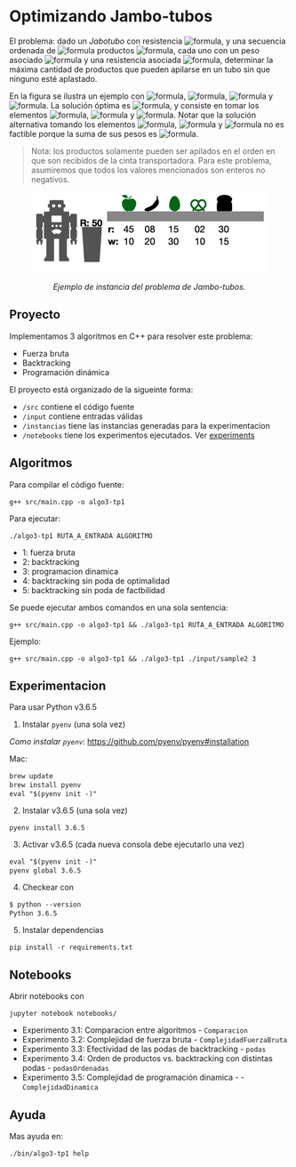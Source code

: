 # Optimizando Jambo-tubos

El problema: dado un _Jabotubo_ con resistencia ![formula](https://render.githubusercontent.com/render/math?math=R), y una secuencia ordenada de ![formula](https://render.githubusercontent.com/render/math?math=n)
productos ![formula](https://render.githubusercontent.com/render/math?math=S), cada uno con un peso asociado ![formula](https://render.githubusercontent.com/render/math?math=w_i) y una resistencia asociada ![formula](https://render.githubusercontent.com/render/math?math=r_i),
determinar la máxima cantidad de productos que pueden apilarse en un tubo sin que ninguno
esté aplastado.

En la figura se ilustra un ejemplo con ![formula](https://render.githubusercontent.com/render/math?math=R=50), ![formula](https://render.githubusercontent.com/render/math?math=n=5),
![formula](https://render.githubusercontent.com/render/math?math=w=[10,20,30,10,15]) y ![formula](https://render.githubusercontent.com/render/math?math=r=[45,8,15,2,30]). La solución óptima es ![formula](https://render.githubusercontent.com/render/math?math=3), y consiste
en tomar los elementos ![formula](https://render.githubusercontent.com/render/math?math=1), ![formula](https://render.githubusercontent.com/render/math?math=3) y ![formula](https://render.githubusercontent.com/render/math?math=4). Notar que la solución alternativa tomando los
elementos ![formula](https://render.githubusercontent.com/render/math?math=1), ![formula](https://render.githubusercontent.com/render/math?math=3) y ![formula](https://render.githubusercontent.com/render/math?math=5) no es factible porque la suma de sus pesos es ![formula](https://render.githubusercontent.com/render/math?math=55\textgreater%20R).

> Nota: los productos solamente pueden ser apilados en el orden en que son recibidos de la
> cinta transportadora. Para este problema, asumiremos que todos los valores mencionados
> son enteros no negativos.

<div style="text-align: center;">
  <img src="./assets/readme-1.png" />
  <p><i>Ejemplo de instancia del problema de Jambo-tubos.</i></p>
</div>

## Proyecto

Implementamos 3 algoritmos en C++ para resolver este problema:

- Fuerza bruta
- Backtracking
- Programación dinámica

El proyecto está organizado de la sigueinte forma:

- `/src` contiene el código fuente
- `/input` contiene entradas válidas
- `/instancias` tiene las instancias generadas para la experimentacion
- `/notebooks` tiene los experimentos ejecutados. Ver [experiments](#experimentos)

## Algoritmos

Para compilar el código fuente:

```
g++ src/main.cpp -o algo3-tp1
```

Para ejecutar:

```
./algo3-tp1 RUTA_A_ENTRADA ALGORITMO
```

- 1: fuerza bruta
- 2: backtracking
- 3: programacion dinamica
- 4: backtracking sin poda de optimalidad
- 5: backtracking sin poda de factbilidad

Se puede ejecutar ambos comandos en una sola sentencia:

```
g++ src/main.cpp -o algo3-tp1 && ./algo3-tp1 RUTA_A_ENTRADA ALGORITMO
```

Ejemplo:

```
g++ src/main.cpp -o algo3-tp1 && ./algo3-tp1 ./input/sample2 3
```

## Experimentacion

Para usar Python v3.6.5

1. Instalar `pyenv` (una sola vez)

  _Como instalar `pyenv`_: https://github.com/pyenv/pyenv#installation

  Mac:

  ```
  brew update
  brew install pyenv
  eval "$(pyenv init -)"
  ```

2. Instalar v3.6.5 (una sola vez)

  ```
  pyenv install 3.6.5
  ```

3. Activar v3.6.5 (cada nueva consola debe ejecutarlo una vez)

  ```
  eval "$(pyenv init -)"
  pyenv global 3.6.5
  ```

4. Checkear con

  ```
  $ python --version
  Python 3.6.5
  ```

5. Instalar dependencias

  ```
  pip install -r requirements.txt
  ```

## Notebooks

Abrir notebooks con

```
jupyter notebook notebooks/
```

- Experimento 3.1: Comparacion entre algoritmos - `Comparacion`
- Experimento 3.2: Complejidad de fuerza bruta - `ComplejidadFuerzaBruta`
- Experimento 3.3: Efectividad de las podas de backtracking - `podas`
- Experimento 3.4: Orden de productos vs. backtracking con distintas podas - `podasOrdenadas`
- Experimento 3.5: Complejidad de programación dinamica -  - `ComplejidadDinamica`

## Ayuda

Mas ayuda en:

```
./bin/algo3-tp1 help
```
